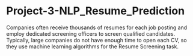 # Project-3-NLP_Resume_Prediction
Companies often receive thousands of resumes for each job posting and employ dedicated screening officers to screen qualified candidates.
Typically, large companies do not have enough time to open each CV, so they use machine learning algorithms for the Resume Screening task.

